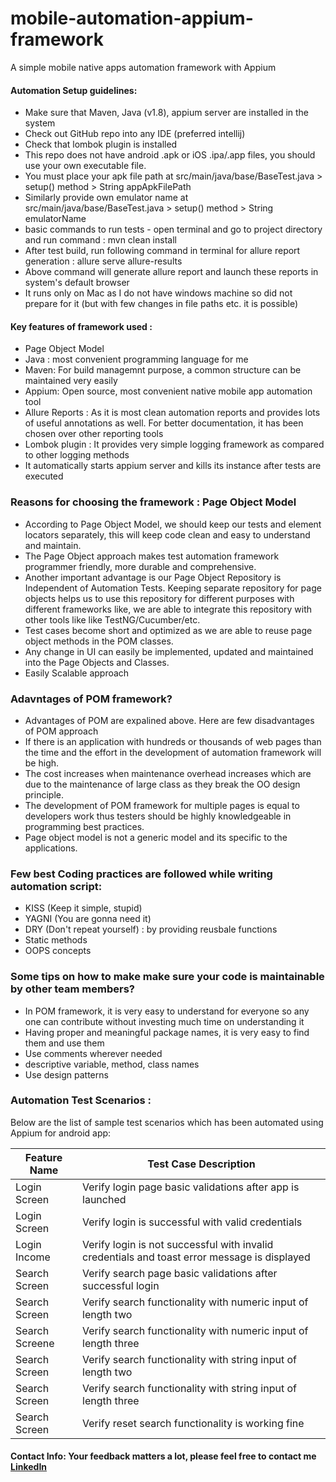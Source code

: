 # mobile-automation-appium-framework
A simple mobile native apps automation framework with Appium


#### Automation Setup guidelines: 

 - Make sure that Maven, Java (v1.8), appium server are installed in the system 
 - Check out GitHub repo into any IDE (preferred intellij)
 - Check that lombok plugin is installed 
 - This repo does not have android .apk or iOS .ipa/.app files, you should use your own executable file. 
 - You must place your apk file path at src/main/java/base/BaseTest.java > setup() method > String appApkFilePath
 - Similarly provide own emulator name at src/main/java/base/BaseTest.java > setup() method > String emulatorName
 - basic commands to run tests - open terminal and go to project directory and run command : mvn clean install
  - After test build, run following command in terminal for allure report generation : allure serve allure-results
  - Above command will generate allure report and launch these reports in system's default browser 
 - It runs only on Mac as I do not have windows machine so did not prepare for it (but with few changes in file paths etc. it is possible)

#### Key features of framework used  : 
-  Page Object Model 
 - Java : most convenient programming language for me
 - Maven: For build managemnt purpose, a common structure can be maintained very easily
 - Appium: Open source, most convenient native mobile app automation tool
 - Allure Reports : As it is most clean automation reports and provides lots of useful annotations as well. For better documentation, it has been chosen over other reporting tools
 - Lombok plugin : It provides very simple logging framework as compared to other logging methods
 - It automatically starts appium server and kills its instance after tests are executed
 



### Reasons for choosing the framework : Page Object Model
- According to Page Object Model, we should keep our tests and element locators separately, this will keep code clean and easy to understand and maintain.
- The Page Object approach makes test automation framework programmer friendly, more durable and comprehensive.
- Another important advantage is our Page Object Repository is Independent of Automation Tests. Keeping separate repository for page objects helps us to use this repository for different purposes with different frameworks like, we are able to integrate this repository with other tools like like TestNG/Cucumber/etc.
- Test cases become short and optimized as we are able to reuse page object methods in the POM classes.
- Any change in UI can easily be implemented, updated and maintained into the Page Objects and Classes.
- Easily Scalable approach

### Adavntages of POM framework?
- Advantages of POM are expalined above. Here are few disadvantages of POM approach
- If there is an application with hundreds or thousands of web pages than the time and the effort in the development of automation framework will be high.
- The cost increases when maintenance overhead increases which are due to the maintenance of large class as they break the OO design principle.
- The development of POM framework for multiple pages is equal to developers work thus testers should be highly knowledgeable in programming best practices.
- Page object model is not a generic model and its specific to the applications.


### Few best Coding practices are followed while writing automation script: 
- KISS (Keep it simple, stupid)
- YAGNI (You are gonna need it)
- DRY (Don't repeat yourself) : by providing reusbale functions 
- Static methods
- OOPS concepts

### Some tips on how to make make sure your code is maintainable by other team members?
- In POM framework, it is very easy to understand for everyone so any one can contribute without investing much time on understanding it
- Having proper and meaningful package names, it is very easy to find them and use them
- Use comments wherever needed
- descriptive variable, method, class names
- Use design patterns 

 ### Automation Test Scenarios : 

Below are the list of sample test scenarios which has been automated using Appium for android app:

| Feature Name | Test Case Description | 
| ------ | ------ | 
| Login Screen | Verify login page basic validations after app is launched |
| Login Screen   | Verify login is successful with valid credentials | 
| Login Income  | Verify login is not successful with invalid credentials and toast error message is displayed   |
| Search Screen   | Verify search page basic validations after successful login   |
| Search Screen | Verify search functionality with numeric input of length two  |
| Search Screene   | Verify search functionality with numeric input of length three |
| Search Screen    | Verify search functionality with string input of length two |
| Search Screen | Verify search functionality with string input of length three  |
| Search Screen    |Verify reset search functionality is working fine  |


 #### Contact Info:  Your feedback matters a lot, please feel free to contact me [LinkedIn](https://www.linkedin.com/in/surendra-singh-db/)







 
